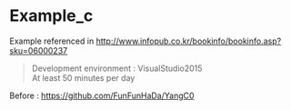 # Example_c
Example referenced in http://www.infopub.co.kr/bookinfo/bookinfo.asp?sku=06000237
 >Development environment : VisualStudio2015    
 At least 50 minutes per day   

Before : https://github.com/FunFunHaDa/YangC0  

